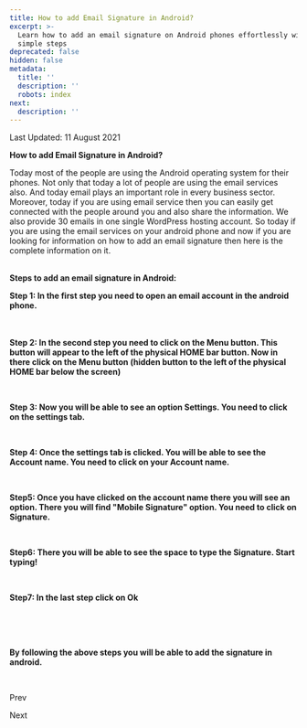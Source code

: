 ```yaml
---
title: How to add Email Signature in Android?
excerpt: >-
  Learn how to add an email signature on Android phones effortlessly with these
  simple steps
deprecated: false
hidden: false
metadata:
  title: ''
  description: ''
  robots: index
next:
  description: ''
---
```


<div class="page-header">
</div>

<span class="icon-calendar" aria-hidden="true"></span>

Last Updated: 11 August 2021 

<div itemprop="articleBody">
<span style={{fontSize: "xx-large"}}><strong>How to add Email Signature in Android? </strong></span>
<span style={{fontSize: "large"}}><br /></span>
<p dir="ltr"><span style={{fontSize: "large"}}>Today most of the people are using the Android operating system for their phones. Not only that today a lot of people are using the email services also. And today email plays an important role in every business sector. Moreover, today if you are using email service then you can easily get connected with the people around you and also share the information. We also provide 30 emails in one single WordPress hosting account. So today if you are using the email services on your android phone and now if you are looking for information on how to add an email signature then here is the complete information on it. </span></p>
<span style={{fontSize: "large"}}><br /></span>
<strong><span style={{fontSize: "large"}}><span style={{fontSize: "x-large"}}>Steps to add an email signature in Android:</span> </span></strong>
<strong><span style={{fontSize: "large"}}><br /></span></strong>
<p dir="ltr"><strong><span style={{fontSize: "large"}}>Step 1: In the first step you need to open an email account in the android phone. <br /><br /><br /></span></strong></p>
<p dir="ltr"><strong><span style={{fontSize: "large"}}>Step 2: In the second step you need to click on the Menu button. This button will appear to the left of the physical HOME bar button.  Now  in there click on the Menu button (hidden button to the left of the physical HOME bar below the screen)</span></strong></p>
<strong><span style={{fontSize: "large"}}><br /></span></strong>
<p dir="ltr"><strong><span style={{fontSize: "large"}}>Step 3: Now you will be able to see an option Settings. You need to click on the settings tab. </span></strong></p>
<strong><span style={{fontSize: "large"}}><br /></span></strong>
<p dir="ltr"><strong><span style={{fontSize: "large"}}>Step 4: Once the settings tab is clicked. You will be able to see the Account name. You need to click on your Account name.</span></strong></p>
<strong><span style={{fontSize: "large"}}><br /></span></strong>
<p dir="ltr"><strong><span style={{fontSize: "large"}}>Step5:  Once you have clicked on the account name there you will see an option. There you will find "Mobile Signature" option. You need to click on Signature.</span></strong></p>
<strong><span style={{fontSize: "large"}}><br /></span></strong>
<p dir="ltr"><strong><span style={{fontSize: "large"}}>Step6: There you will be able to see the space to type the Signature. Start typing!</span></strong></p>
<strong><span style={{fontSize: "large"}}><br /></span></strong>
<p dir="ltr"><strong><span style={{fontSize: "large"}}>Step7: In the last step click on Ok</span></strong></p>
<span style={{fontSize: "large"}}><br /></span>
<div class="help-image-block"> <br /><br /></div>
<p dir="ltr"><strong><span style={{fontSize: "large"}}>By following the above steps you will be able to add the signature in android.</span></strong></p>
<strong><span style={{fontSize: "large"}}><br /></span></strong> </div>

<span class="icon-chevron-left" aria-hidden="true"></span> <span aria-hidden="true">Prev</span> 

<span aria-hidden="true">Next</span> <span class="icon-chevron-right" aria-hidden="true"></span> 

</div>